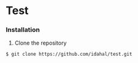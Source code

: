 # Test

### Installation

1. Clone the repository

```
$ git clone https://github.com/idahal/test.git
```

